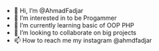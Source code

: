 - 👋 Hi, I’m @AhmadFadjar
- 👀 I’m interested in to be Progammer
- 🌱 I’m currently learning basic of OOP PHP
- 💞️ I’m looking to collaborate on big projects 
- 📫 How to reach me my instagram @ahmdfadjar

<!---
AhmadFadjar/AhmadFadjar is a ✨ special ✨ repository because its `README.md` (this file) appears on your GitHub profile.
You can click the Preview link to take a look at your changes.
--->
